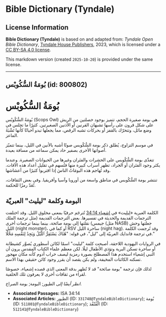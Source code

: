 # Bible Dictionary (Tyndale)

## License Information

**Bible Dictionary (Tyndale)** is based on and adapted from: _Tyndale Open Bible Dictionary_, [Tyndale House Publishers](https://tyndaleopenresources.com/), 2023, which is licensed under a [CC BY-SA 4.0 license](https://creativecommons.org/licenses/by-sa/4.0/legalcode.en).

This markdown version (created `2025-10-20`) is provided under the same license.



--------------------------------

## بُومَةُ السُّكُوبْس (id: 800802)

بُومَةُ السُّكُوبْس
===================

بُومَةُ السُّكُوبْس (Scops Owl) هي بومة صغيرة الحجم، تتميز بوجود خصلتين من الريش على شكل قرون على رأسها تشبهان القرنين أو الأذنين الصغيرتين. كثيرًا ما تجلس في وضع مائل، وتتحرّك بالقفز أو بحركات تشبه الرقص، مما يجعلها تبدو أحيانًا كأنها تَشْبَهُ الماعز.

في موسم التزاوج، يُطلق ذكر بومة السُّكُوبس صوتًا أشبه بالأنين في الليل، بينما تتميّز أصواتها الأخرى بصفير حاد يمكن سماعه من مسافة بعيدة.

تتغذّى بومة السُّكُوبس على الحشرات والفئران وغيرها من الحيوانات الصغيرة. وعندما يكثر وجود الفئران أو الجراد، تظهر أسراب كبيرة منها فتُسهم في تقليل أعداد هذه الآفات. وقد تُهاجم هذه البومَاتُ الناسَ إذا اقتربوا كثيرًا من أعشاشها.

تنتشر بومة السُّكُوبس في مناطق واسعة من أوروبا وآسيا وأفريقيا. وفي بعض الثقافات، تُعَدّ رمزًا للحكمة.

البومة وكلمة "ليليث" العبريّة
-----------------------------

الكلمة العبرية «لِيلِيت» في [إشعياء 34:14](https://ref.ly/Isa34:14) تُترجَم حرفيًا بمعنى مخلوق الليل. وقد اختلفت الترجمات القديمة والحديثة في تفسيرها. بعض الترجمات القديمة (مثل ترجمة الملك جيمس) نقلتها إلى بومة صائحة، بينما بينما ترجمات أخرى (مثل NASB) جعلتها وحش الليل (night monster)، أو كما في RSV ساحرة الليل (night hag). وقد تُرجمت الكلمة في ترجمة فاندايك العربيّة إلى "ليل"، في قوله: "هُنَاكَ يَسْتَقِرُّ ٱللَّيْلُ وَيَجِدُ لِنَفْسِهِ مَحَّلًا." 

 في الروايات اليهودية اللاحقة، أصبحت كلمة "ليليت" اسمًا لكائن أسطوري يُصوَّر كشيطانة أو ساحرة تسكن البرية وتؤذي الأطفال ليلًا. لكن معظم علماء الكتاب المقدس يرون أن النبي إشعياء استخدم هذا المصطلح بصورة رمزية ليصف خراب أدوم كأنه مكان مهجور تسكنه الكائنات المخيفة، ولم يكن يقصد أن يقرر وجود كائن حقيقي بهذا الاسم.

لذلك فإن ترجمة "بومة صائحة" قد لا تُظهر بدقة المعنى الذي قصده إشعياء، خصوصًا لقراء من ثقافات أخرى لا يعرفون تلك الخلفية.

*انظر أيضًا إلى* الطيور; البومة; بومة الصراخ.

* **Associated Passages:** ISA 34:14
* **Associated Articles:** الطيور (ID: `331748@TyndaleBibleDictionary`); بُومة (ID: `511801@TyndaleBibleDictionary`); الْقُنْفُذ (ID: `512141@TyndaleBibleDictionary`)

